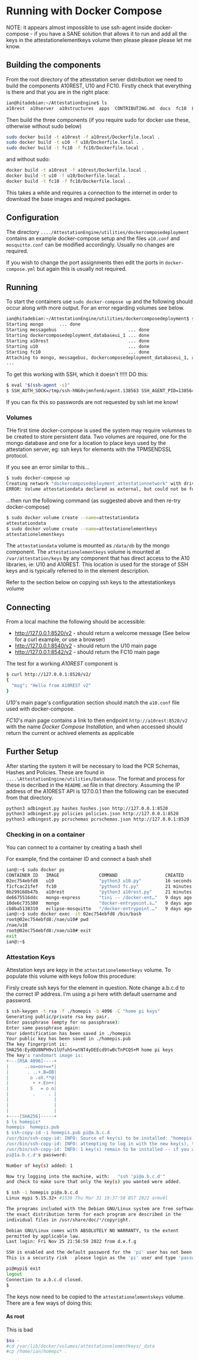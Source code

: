 # Running with Docker Compose

NOTE: it appears almost impossible to use ssh-agent inside docker-compose - if you have a SANE solution that allows it to run and add all the keys in the attestationelementkeys volume then please please please let me know. 



## Building the components

From the root directory of the attesstation server distribution we need to build the components A10REST, U10 and FC10. Firstly check that everything is there and that you are in the right place:

```bash
ian@hitadebian:~/AttestationEngine$ ls
a10rest  a10server  a10structures  apps  CONTRIBUTING.md  docs  fc10  LICENSE  README.md  t10  tests  u10  utilities
```

Then build the three components (if you require sudo for docker use these, otherwise without sudo below)

```bash
sudo docker build -t a10rest -f a10rest/Dockerfile.local .
sudo docker build -t u10 -f u10/Dockerfile.local .
sudo docker build -t fc10 -f fc10/Dockerfile.local .
```

and without sudo:

```bash
docker build -t a10rest -f a10rest/Dockerfile.local .
docker build -t u10 -f u10/Dockerfile.local .
docker build -t fc10 -f fc10/Dockerfile.local .
```

This takes a while and requires a connection to the internet in order to download the base images and required packages.

## Configuration

The directory `..../AttestationEngine/utilities/dockercomposedeployment` contains an example docker-compose setup and the files `a10.conf` and `mosquitto.conf` can be modified accordingly. Usually no changes are required.

If you wish to change the port assignments then edit the ports in `docker-compose.yml` but again this is usually not required.

## Running

To start the containers use `sudo docker-compose up` and the following should occur along with more output. For an error regarding volumes see below.

```bash
ian@hitadebian:~/AttestationEngine/utilities/dockercomposedeployment$ sudo docker-compose up
Starting mongo      ... done
Starting messagebus                           ... done
Starting dockercomposedeployment_databaseui_1 ... done
Starting a10rest                              ... done
Starting u10                                  ... done
Starting fc10                                 ... done
Attaching to mongo, messagebus, dockercomposedeployment_databaseui_1, a10rest, u10, fc10
...
```


To get this working with SSH, which it doesn't !!!!! DO this:


```bash
$ eval "$(ssh-agent -s)"
$ SSH_AUTH_SOCK=/tmp/ssh-hNG0vjmnfen6/agent.138563 SSH_AGENT_PID=138564 sudo -E docker-compose up
```

If you can fix this so passwords are not requested by ssh let me know!

### Volumes

THe first time docker-compose is used the system may require volumnes to be created to store persistent data. Two volumes are required, one for the mongo database and one for a location to place keys used by the attestation server, eg: ssh keys for elements with the TPMSENDSSL protocol.


If you see an error similar to this...

```bash
$ sudo docker-compose up
Creating network "dockercomposedeployment_attestationnetwork" with driver "bridge"
ERROR: Volume attestationdata declared as external, but could not be found. Please create the volume manually using `docker volume create --name=attestationdata` and try again.
```

...then run the following command (as suggested above and then re-try docker-compose)

```bash
$ sudo docker volume create --name=attestationdata
attestationdata
$ sudo docker volume create --name=attestationelementkeys
attestationelementkeys

```

The `attestationdata` volume is mounted as `/data/db` by the mongo component. The `attestationelementkeys` volume is mounted at `/var/attestation/keys` by any component that has direct access to the A10 libraries, ie: U10 and A10REST. This location is used for the storage of SSH keys and is typically referred to in the element description.

Refer to the section below on copying ssh keys to the attestationkeys volume



## Connecting

From a local machine the following should be accessible:

   * http://127.0.0.1:8520/v2 - should return a welcome message (See below for a curl example, or use a browser)
   * http://127.0.0.1:8540/v2 - should return the U10 main page
   * http://127.0.0.1:8542/v2 - should return the FC10 main page

The test for a working *A10REST* component is

```bash
$ curl http://127.0.0.1:8520/v2/
{
  "msg": "Hello from A10REST v2"
}
```

*U10*'s main page's configuration section should match the `a10.conf` file used with docker-compose.

*FC10*'s main page contains a link to then endpoint `http://a10rest:8520/v2` with the name *Docker Compose Installation*, and when accessed should return the current or achived elements as applicable


## Further Setup

After starting the system it will be necessary to load the PCR Schemas, Hashes and Policies. These are found in `....\AttestationEngine/utilities/Database`. The format and process for these is decribed in the `README.md` file in that directory. Assuming the IP address of the A10REST API is 127.0.0.1 then the following can be executed from that directory.

```bash
python3 adbingest.py hashes hashes.json http://127.0.0.1:8520
python3 adbingest.py policies policies.json http://127.0.0.1:8520
python3 adbingest.py pcrschemas pcrschemas.json http://127.0.0.1:8520

```


### Checking in on a container
You can connect to a container by creating a  bash shell

For example, find the container ID and connect a bash shell


```bash
ian@:~$ sudo docker ps
CONTAINER ID   IMAGE               COMMAND                  CREATED          STATUS          PORTS                                                                                  NAMES
02ec754ebfd8   u10                 "python3 u10.py"         16 seconds ago   Up 14 seconds   0.0.0.0:8540->8540/tcp, :::8540->8540/tcp                                              u10
f1cfcac21fef   fc10                "python3 fc.py"          21 minutes ago   Up 14 seconds   0.0.0.0:8542->8542/tcp, :::8542->8542/tcp                                              fc10
8b299168b47b   a10rest             "python3 a10rest.py"     21 minutes ago   Up 14 seconds   0.0.0.0:8520->8520/tcp, :::8520->8520/tcp                                              a10rest
de6675516ddc   mongo-express       "tini -- /docker-ent…"   9 days ago       Up 14 seconds   0.0.0.0:8555->8081/tcp, :::8555->8081/tcp                                              dockercomposedeployment_databaseui_1
10de6c735380   mongo               "docker-entrypoint.s…"   9 days ago       Up 16 seconds   27017/tcp                                                                              mongo
cb8ba5138310   eclipse-mosquitto   "/docker-entrypoint.…"   9 days ago       Up 16 seconds   0.0.0.0:8560->1883/tcp, :::8560->1883/tcp, 0.0.0.0:8561->9000/tcp, :::8561->9000/tcp   messagebus
ian@:~$ sudo docker exec -it 02ec754ebfd8 /bin/bash
root@02ec754ebfd8:/nae/u10# pwd
/nae/u10
root@02ec754ebfd8:/nae/u10# exit
exit
ian@:~$ 
```

### Attestation Keys
Attestation keys are kepy in the `attestationelementkeys` volume. To populate this volume with keys follow this procedure:

Firsly create ssh keys for the element in question. Note change a.b.c.d to the correct IP address.  I'm using a pi here wtith default username and password.

```bash
$ ssh-keygen -t rsa -f ./homepis -b 4096 -C "home pi keys"
Generating public/private rsa key pair.
Enter passphrase (empty for no passphrase): 
Enter same passphrase again: 
Your identification has been saved in ./homepis
Your public key has been saved in ./homepis.pub
The key fingerprint is:
SHA256:EydQU8NPH9v1lUfuhS+wtNT4yDEEcd9twBcTnPCQS+M home pi keys
The key's randomart image is:
+---[RSA 4096]----+
|      ..oo=oo+==*|
|       . ..+.B=OB|
|        o .oX.**@|
|         + +.Eo++|
|        S   = o o|
|         .     . |
|                 |
|                 |
|                 |
+----[SHA256]-----+
$ ls homepis*
homepis  homepis.pub
$ ssh-copy-id -i homepis.pub pi@a.b.c.d
/usr/bin/ssh-copy-id: INFO: Source of key(s) to be installed: "homepis.pub"
/usr/bin/ssh-copy-id: INFO: attempting to log in with the new key(s), to filter out any that are already installed
/usr/bin/ssh-copy-id: INFO: 1 key(s) remain to be installed -- if you are prompted now it is to install the new keys
pi@1a.b.c.d's password: 

Number of key(s) added: 1

Now try logging into the machine, with:   "ssh 'pi@a.b.c.d'"
and check to make sure that only the key(s) you wanted were added.

$ ssh -i homepis pi@a.b.c.d
Linux mypi 5.15.32+ #1538 Thu Mar 31 19:37:58 BST 2022 armv6l

The programs included with the Debian GNU/Linux system are free software;
the exact distribution terms for each program are described in the
individual files in /usr/share/doc/*/copyright.

Debian GNU/Linux comes with ABSOLUTELY NO WARRANTY, to the extent
permitted by applicable law.
Last login: Fri Nov 25 21:56:59 2022 from d.e.f.g

SSH is enabled and the default password for the 'pi' user has not been changed.
This is a security risk - please login as the 'pi' user and type 'passwd' to set a new password.

pi@mypi$ exit
logout
Connection to a.b.c.d closed.
$ 

```

The keys now need to be copied to the `attestationelementskeys` volume. There are a few ways of doing this:

#### As root
This is bad

```bash
$su -
#cd /var/lib/docker/volumes/attestationelementkeys/_data
#cp /home/ian/homepi* .
```